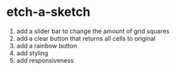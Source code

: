 # etch-a-sketch
1. add a slider bar to change the amount of grid squares
2. add a clear button that returns all cells to original 
3. add a rainbow button
4. add styling
5. add responsiveness